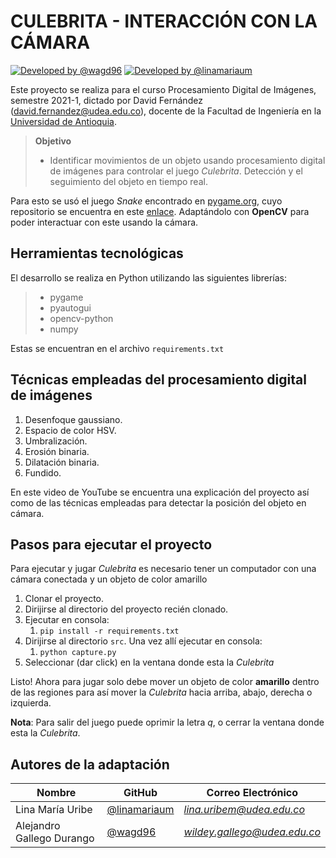 # CULEBRITA - INTERACCIÓN CON LA CÁMARA
[![Developed by @wagd96](https://img.shields.io/badge/developed%20by-%40AlejandroGallego-blue.svg  "Alejandro Gallego")](https://github.com/wagd96)   [![Developed by @linamariaum](https://img.shields.io/badge/developed%20by-%40linamariaum-b373ea.svg  "Lina María Uribe")](https://github.com/linamariaum)

Este proyecto se realiza para el curso Procesamiento Digital de Imágenes, semestre 2021-1, dictado por David Fernández ([david.fernandez@udea.edu.co](mailto:david.fernandez@udea.edu.co)), docente de la Facultad de Ingeniería en la [Universidad de Antioquia](http://udea.edu.co/).

> **Objetivo**
> * Identificar movimientos de un objeto usando procesamiento digital de imágenes para controlar el juego *Culebrita*. 
> Detección y el seguimiento del objeto en tiempo real.

Para esto se usó el juego *Snake* encontrado en [pygame.org](https://www.pygame.org/project/5398/7821), cuyo repositorio se encuentra en este [enlace](https://github.com/clear-code-projects/Snake). Adaptándolo con **OpenCV** para poder interactuar con este usando la cámara.

## Herramientas tecnológicas

El desarrollo se realiza en Python utilizando las siguientes librerías:
> * pygame
> * pyautogui
> * opencv-python
> * numpy

Estas se encuentran en el archivo ```requirements.txt```


## Técnicas empleadas del procesamiento digital de imágenes

1. Desenfoque gaussiano.
2. Espacio de color HSV.
3. Umbralización.
4. Erosión binaria.
5. Dilatación binaria.
6. Fundido.

En este video de YouTube se encuentra una explicación del proyecto así como de las técnicas empleadas para detectar la posición del objeto en cámara.

## Pasos para ejecutar el proyecto

Para ejecutar y jugar *Culebrita* es necesario tener un computador con una cámara conectada y un objeto de color amarillo

1. Clonar el proyecto.
2. Dirijirse al directorio del proyecto recién clonado.
3. Ejecutar en consola: 
	1.  `pip install -r requirements.txt`
4. Dirijirse al directorio `src`. Una vez allí ejecutar en consola:
	1. `python capture.py`
5. Seleccionar (dar click) en la ventana donde esta la *Culebrita*

Listo! Ahora para jugar solo debe mover un objeto de color **amarillo** dentro de las regiones para así mover la *Culebrita* hacia arriba, abajo, derecha o izquierda.

**Nota**: Para salir del juego puede oprimir la letra *q*, o cerrar la ventana donde esta la *Culebrita*.  

## Autores de la adaptación


|Nombre                |GitHub                          |Correo Electrónico|
|----------------|-------------------------------|-----------------------------|
|Lina María Uribe|[@linamariaum](https://github.com/linamariaum)            |*[lina.uribem@udea.edu.co](mailto:lina.uribem@udea.edu.co)*            |
|Alejandro Gallego Durango          |[@wagd96](https://github.com/@wagd96)           |*[wildey.gallego@udea.edu.co](mailto:wildey.gallego@udea.edu.co)*            |
